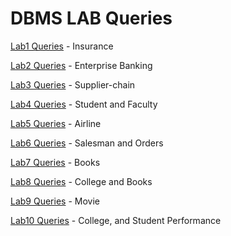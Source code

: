 # DBMS LAB Queries

[Lab1 Queries](https://github.com/harshit3012/dbms_lab/blob/master/lab1_insurance_07022020.sql) - Insurance

[Lab2 Queries](https://github.com/harshit3012/dbms_lab/blob/master/lab2_banking_14022020.sql) - Enterprise Banking

[Lab3 Queries](https://github.com/harshit3012/dbms_lab/blob/master/lab3_supplier_28022020.sql) - Supplier-chain

[Lab4 Queries](https://github.com/harshit3012/dbms_lab/blob/master/lab4_studFac.sql) - Student and Faculty

[Lab5 Queries](https://github.com/harshit3012/dbms_lab/blob/master/lab5_airline.sql) - Airline 

[Lab6 Queries](https://github.com/harshit3012/dbms_lab/blob/master/lab6_order_salesman.sql) - Salesman and Orders

[Lab7 Queries](https://github.com/harshit3012/dbms_lab/blob/master/lab7_books.sql) - Books

[Lab8 Queries](https://github.com/harshit3012/dbms_lab/blob/master/lab8_collegeDB1.sql) - College and Books

[Lab9 Queries](https://github.com/harshit3012/dbms_lab/blob/master/lab9_movieDB.sql) - Movie

[Lab10 Queries](https://github.com/harshit3012/dbms_lab/blob/master/lab_10_collegeDB2.sql) - College, and Student Performance
